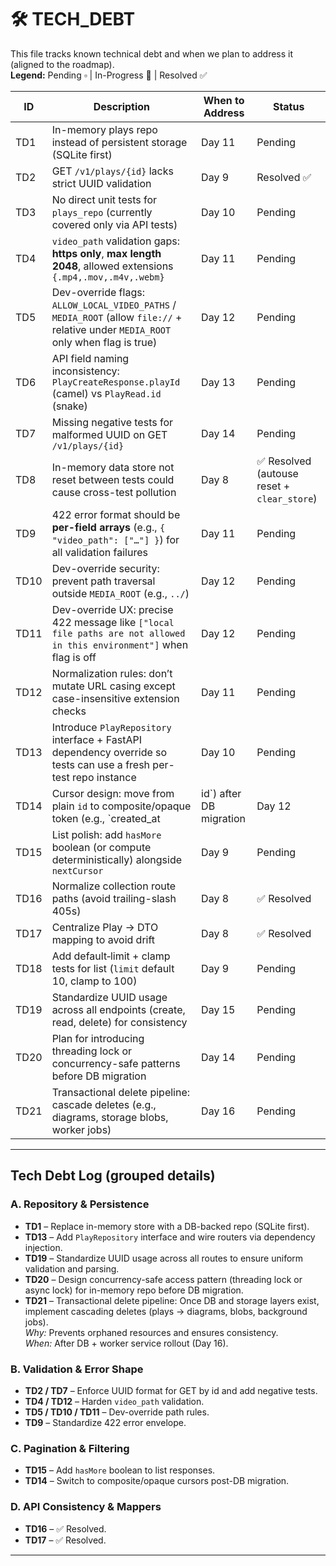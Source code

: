 # 🛠 TECH_DEBT

This file tracks known technical debt and when we plan to address it (aligned to the roadmap).  
**Legend:** Pending ▫️ | In-Progress 🔧 | Resolved ✅

| ID   | Description                                                                                                                                            | When to Address | Status    |
|------|--------------------------------------------------------------------------------------------------------------------------------------------------------|-----------------|-----------|
| TD1  | In-memory plays repo instead of persistent storage (SQLite first)                                                                                      | Day 11          | Pending   |
| TD2  | GET `/v1/plays/{id}` lacks strict UUID validation                                                                                                      | Day 9           | Resolved ✅   |
| TD3  | No direct unit tests for `plays_repo` (currently covered only via API tests)                                                                           | Day 10          | Pending   |
| TD4  | `video_path` validation gaps: **https only**, **max length 2048**, allowed extensions `{.mp4,.mov,.m4v,.webm}`                                         | Day 11          | Pending   |
| TD5  | Dev-override flags: `ALLOW_LOCAL_VIDEO_PATHS` / `MEDIA_ROOT` (allow `file://` + relative under `MEDIA_ROOT` only when flag is true)                    | Day 12          | Pending   |
| TD6  | API field naming inconsistency: `PlayCreateResponse.playId` (camel) vs `PlayRead.id` (snake)                                                            | Day 13          | Pending   |
| TD7  | Missing negative tests for malformed UUID on GET `/v1/plays/{id}`                                                                                      | Day 14          | Pending   |
| TD8  | In-memory data store not reset between tests could cause cross-test pollution                                                                          | Day 8           | ✅ Resolved (autouse reset + `clear_store`) |
| TD9  | 422 error format should be **per-field arrays** (e.g., `{ "video_path": ["…"] }`) for all validation failures                                           | Day 11          | Pending   |
| TD10 | Dev-override security: prevent path traversal outside `MEDIA_ROOT` (e.g., `../`)                                                                       | Day 12          | Pending   |
| TD11 | Dev-override UX: precise 422 message like `["local file paths are not allowed in this environment"]` when flag is off                                  | Day 12          | Pending   |
| TD12 | Normalization rules: don’t mutate URL casing except case-insensitive extension checks                                                                  | Day 11          | Pending   |
| TD13 | Introduce `PlayRepository` interface + FastAPI dependency override so tests can use a fresh per-test repo instance                                     | Day 10          | Pending   |
| TD14 | Cursor design: move from plain `id` to composite/opaque token (e.g., `created_at|id`) after DB migration                                               | Day 12          | Pending   |
| TD15 | List polish: add `hasMore` boolean (or compute deterministically) alongside `nextCursor`                                                               | Day 9           | Pending   |
| TD16 | Normalize collection route paths (avoid trailing-slash 405s)                                                                                           | Day 8           | ✅ Resolved |
| TD17 | Centralize Play → DTO mapping to avoid drift                                                                                                           | Day 8           | ✅ Resolved |
| TD18 | Add default‐limit + clamp tests for list (`limit` default 10, clamp to 100)                                                                            | Day 9           | Pending   |
| TD19 | Standardize UUID usage across all endpoints (create, read, delete) for consistency                                                                     | Day 15          | Pending   |
| TD20 | Plan for introducing threading lock or concurrency-safe patterns before DB migration                                                                  | Day 14          | Pending   |
| TD21 | Transactional delete pipeline: cascade deletes (e.g., diagrams, storage blobs, worker jobs)                                         | Day 16                  | Pending   |

---

## Tech Debt Log (grouped details)

### A. Repository & Persistence
- **TD1** – Replace in-memory store with a DB-backed repo (SQLite first).
- **TD13** – Add `PlayRepository` interface and wire routers via dependency injection.
- **TD19** – Standardize UUID usage across all routes to ensure uniform validation and parsing.
- **TD20** – Design concurrency-safe access pattern (threading lock or async lock) for in-memory repo before DB migration.
- **TD21** – Transactional delete pipeline: Once DB and storage layers exist, implement cascading deletes (plays → diagrams, blobs, background jobs).  
  *Why:* Prevents orphaned resources and ensures consistency.  
  *When:* After DB + worker service rollout (Day 16).

### B. Validation & Error Shape
- **TD2 / TD7** – Enforce UUID format for GET by id and add negative tests.
- **TD4 / TD12** – Harden `video_path` validation.
- **TD5 / TD10 / TD11** – Dev-override path rules.
- **TD9** – Standardize 422 error envelope.

### C. Pagination & Filtering
- **TD15** – Add `hasMore` boolean to list responses.
- **TD14** – Switch to composite/opaque cursors post-DB migration.

### D. API Consistency & Mappers
- **TD16** – ✅ Resolved.
- **TD17** – ✅ Resolved.

---
